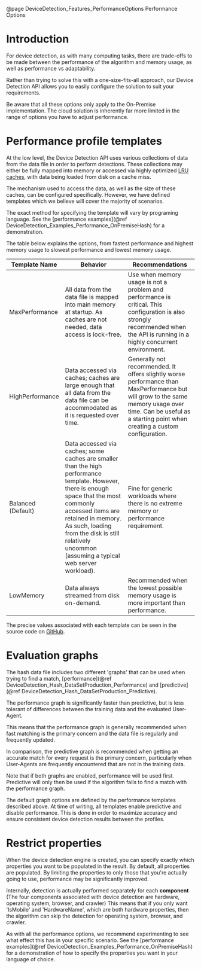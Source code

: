 @page DeviceDetection_Features_PerformanceOptions Performance Options

# Introduction

For device detection, as with many computing tasks, there are trade-offs to be made between the performance of the algorithm and memory usage, as well as performance vs adaptability.

Rather than trying to solve this with a one-size-fits-all approach, our Device Detection API allows you to easily configure the solution to suit your requirements.

Be aware that all these options only apply to the On-Premise implementation. The cloud solution is
inherently far more limited in the range of options you have to adjust performance.

# Performance profile templates

At the low level, the Device Detection API uses various collections of data from the data file in order to perform detections.
These collections may either be fully mapped into memory or accessed via highly optimized [LRU caches](https://en.wikipedia.org/wiki/Cache_replacement_policies#Least_recently_used_(LRU)), with data being loaded from disk on a cache miss.

The mechanism used to access the data, as well as the size of these caches, can be configured specifically. However, we have defined templates which we believe will cover the majority of scenarios.

The exact method for specifying the template will vary by programing language. See the [performance examples](@ref DeviceDetection_Examples_Performance_OnPremiseHash) for a demonstration.

The table below explains the options, from fastest performance and highest memory usage to slowest performance and lowest memory usage.

| Template Name | Behavior | Recommendations |
|---|---|---|
|MaxPerformance|All data from the data file is mapped into main memory at startup. As caches are not needed, data access is lock-free. | Use when memory usage is not a problem and performance is critical. This configuration is also strongly recommended when the API is running in a highly concurrent environment. |
|HighPerformance|Data accessed via caches; caches are large enough that all data from the data file can be accommodated as it is requested over time. |Generally not recommended. It offers slightly worse performance than MaxPerformance but will grow to the same memory usage over time. Can be useful as a starting point when creating a custom configuration. |
|Balanced (Default)|Data accessed via caches; some caches are smaller than the high performance template. However, there is enough space that the most commonly accessed items are retained in memory. As such, loading from the disk is still relatively uncommon (assuming a typical web server workload). |Fine for generic workloads where there is no extreme memory or performance requirement. |
|LowMemory|Data always streamed from disk on-demand. | Recommended when the lowest possible memory usage is more important than performance. |

The precise values associated with each template can be seen in the source code on [GitHub](https://github.com/51Degrees/device-detection-cxx/blob/67503df045efb32e84eb59fe7e320772dd6475db/src/hash/hash.c#L177).

# Evaluation graphs

The hash data file includes two different 'graphs' that can be used when trying to find a match, [performance](@ref DeviceDetection_Hash_DataSetProduction_Performance) and [predictive](@ref DeviceDetection_Hash_DataSetProduction_Predictive).

The performance graph is significantly faster than predictive, but is less tolerant of differences between the training data and the evaluated User-Agent.

This means that the performance graph is generally recommended when fast matching is the primary concern and the data file is regularly and frequently updated.

In comparison, the predictive graph is recommended when getting an accurate match for every request is the primary concern, particularly when User-Agents are frequently encountered that are not in the training data.

Note that if both graphs are enabled, performance will be used first. Predictive will only then be used if the algorithm fails to find a match with the performance graph.

The default graph options are defined by the performance templates described above. At time of writing, all templates enable predictive and disable performance.
This is done in order to maximize accuracy and ensure consistent device detection results between the profiles.

# Restrict properties

When the device detection engine is created, you can specify exactly which properties you want 
to be populated in the result.
By default, all properties are populated. By limiting the properties to only those that you're 
actually going to use, performance may be significantly improved.

Internally, detection is actually performed separately for each **component** (The four components 
associated with device detection are hardware, operating system, browser, and crawler)
This means that if you only want 'IsMobile' and 'HardwareName', which are both hardware properties, 
then the algorithm can skip the detection for operating system, browser, and crawler.

As with all the performance options, we recommend experimenting to see what effect this has in 
your specific scenario. See the [performance examples](@ref DeviceDetection_Examples_Performance_OnPremiseHash)
for a demonstration of how to specify the properties you want in your language of choice.
